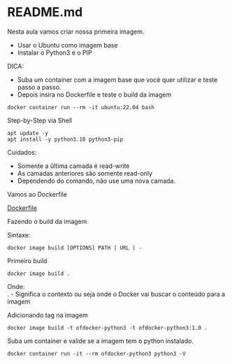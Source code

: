 # README.md

Nesta aula vamos criar nossa primeira imagem.
- Usar o Ubuntu como imagem base
- Instalar o Python3 e o PIP

DICA:
- Suba um container com a imagem base que você quer utilizar e teste passo a passo.
- Depois insira no Dockerfile e teste o build da imagem

```
docker container run --rm -it ubuntu:22.04 bash
```

Step-by-Step via Shell

```
apt update -y
apt install -y python3.10 python3-pip
```

Cuidados:
- Somente a última camada é read-write
- As camadas anteriores são somente read-only
- Dependendo do comando, não use uma nova camada.

Vamos ao Dockerfile

[Dockerfile](Dockerfile)

Fazendo o build da imagem

Sintaxe:
```
docker image build [OPTIONS] PATH | URL | -
```

Primeiro build

```
docker image build .
```

Onde:  
. - Significa o contexto ou seja onde o Docker vai buscar o conteúdo para a imagem

Adicionando tag na imagem

```
docker image build -t ofdocker-python3 -t ofdocker-python3:1.0 .
```

Suba um container e valide se a imagem tem o python instalado.

```
docker container run -it --rm ofdocker-python3 python3 -V
```

